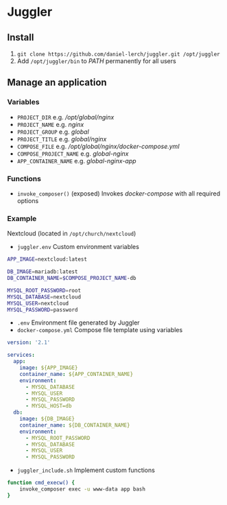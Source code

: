 # Juggler

## Install
1. `git clone https://github.com/daniel-lerch/juggler.git /opt/juggler`
2. Add `/opt/juggler/bin` to _PATH_ permanently for all users

## Manage an application

### Variables
- `PROJECT_DIR` e.g. _/opt/global/nginx_
- `PROJECT_NAME` e.g. _nginx_
- `PROJECT_GROUP` e.g. _global_
- `PROJECT_TITLE` e.g. _global/nginx_
- `COMPOSE_FILE` e.g. _/opt/global/nginx/docker-compose.yml_
- `COMPOSE_PROJECT_NAME` e.g. _global-nginx_
- `APP_CONTAINER_NAME` e.g. _global-nginx-app_

### Functions
- `invoke_composer()` (exposed) Invokes _docker-compose_ with all required options

### Example
Nextcloud (located in `/opt/church/nextcloud`)

- `juggler.env` Custom environment variables
```sh
APP_IMAGE=nextcloud:latest

DB_IMAGE=mariadb:latest
DB_CONTAINER_NAME=$COMPOSE_PROJECT_NAME-db

MYSQL_ROOT_PASSWORD=root
MYSQL_DATABASE=nextcloud
MYSQL_USER=nextcloud
MYSQL_PASSWORD=password
```
- `.env` Environment file generated by Juggler
- `docker-compose.yml` Compose file template using variables
```yaml
version: '2.1'

services:
  app:
    image: ${APP_IMAGE}
    container_name: ${APP_CONTAINER_NAME}
    environment:
      - MYSQL_DATABASE
      - MYSQL_USER
      - MYSQL_PASSWORD
      - MYSQL_HOST=db
  db:
    image: ${DB_IMAGE}
    container_name: ${DB_CONTAINER_NAME}
    environment:
      - MYSQL_ROOT_PASSWORD
      - MYSQL_DATABASE
      - MYSQL_USER
      - MYSQL_PASSWORD
```
- `juggler_include.sh` Implement custom functions
```bash
function cmd_execw() {
    invoke_composer exec -u www-data app bash
}
```

